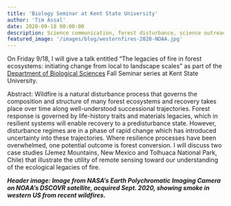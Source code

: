 ```yaml
---
title: 'Biology Seminar at Kent State University'
author: 'Tim Assal'
date: 2020-09-18 00:00:00
description: Science communication, forest disturbance, science outreach 
featured_image: '/images/blog/westernfires-2020-NOAA.jpg'
---
```


On Friday 9/18, I will give a talk entitled “The legacies of fire in forest ecosystems: initiating change from local to landscape scales” as part of the [Department of Biological Sciences](https://www.kent.edu/biology) Fall Seminar series at Kent State University.

Abstract:  Wildfire is a natural disturbance process that governs the composition and structure of many forest ecosystems and recovery takes place over time along well-understood successional trajectories. Forest response is governed by life-history traits and materials legacies, which in resilient systems will enable recovery to a predisturbance state. However, disturbance regimes are in a phase of rapid change which has introduced uncertainty into these trajectories. Where resilience processes have been overwhelmed, one potential outcome is forest conversion. I will discuss two case studies (Jemez Mountains, New Mexico and Tolhuaca National Park, Chile) that illustrate the utility of remote sensing toward our understanding of the ecological legacies of fire.

***Header image: Image from NASA’s Earth Polychromatic Imaging Camera on NOAA’s DSCOVR satellite, acquired Sept. 2020, showing smoke in western US from recent wildfires.***
